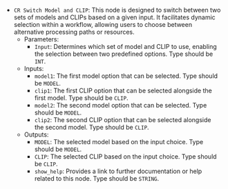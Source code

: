 - `CR Switch Model and CLIP`: This node is designed to switch between two sets of models and CLIPs based on a given input. It facilitates dynamic selection within a workflow, allowing users to choose between alternative processing paths or resources.
    - Parameters:
        - `Input`: Determines which set of model and CLIP to use, enabling the selection between two predefined options. Type should be `INT`.
    - Inputs:
        - `model1`: The first model option that can be selected. Type should be `MODEL`.
        - `clip1`: The first CLIP option that can be selected alongside the first model. Type should be `CLIP`.
        - `model2`: The second model option that can be selected. Type should be `MODEL`.
        - `clip2`: The second CLIP option that can be selected alongside the second model. Type should be `CLIP`.
    - Outputs:
        - `MODEL`: The selected model based on the input choice. Type should be `MODEL`.
        - `CLIP`: The selected CLIP based on the input choice. Type should be `CLIP`.
        - `show_help`: Provides a link to further documentation or help related to this node. Type should be `STRING`.
